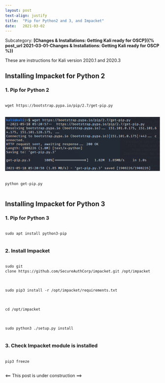 ```yaml
---
layout: post
text-align: justify
title:  "Pip for Python2 and 3, and Impacket"
date:   2021-03-02
---
```


Subcategory: **[Changes & Installations: Getting Kali ready for OSCP]({% post_url 2021-03-01-Changes & Installations: Getting Kali ready for OSCP %})**


These are instructions for Kali version 2020.1 and 2020.3

## Installing Impacket for Python 2
### 1. Pip for Python 2
<pre><code class="console">
wget https://bootstrap.pypa.io/pip/2.7/get-pip.py

</code></pre>
![My helpful screenshot](/assets/getting_pip.png) 
<pre><code class="console">
python get-pip.py

</code></pre>

## Installing Impacket for Python 3
### 1. Pip for Python 3
<pre><code class="console">
sudo apt install python3-pip

</code></pre>

### 2. Install Impacket
<pre><code class="console">
sudo git clone https://github.com/SecureAuthCorp/impacket.git /opt/impacket

</code></pre>
<pre><code class="console">
sudo pip3 install -r /opt/impacket/requirements.txt

</code></pre>
<pre><code class="console">
cd /opt/impacket

</code></pre>
<pre><code class="console">
sudo python3 ./setup.py install

</code></pre>

### 3. Check Impacket module is installed
<pre><code class="console">
pip3 freeze

</code></pre>
<== This post is under construction ==>





